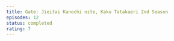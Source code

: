 ```yaml
---
title: Gate: Jieitai Kanochi nite, Kaku Tatakaeri 2nd Season
episodes: 12
status: completed
rating: 7
---
```

